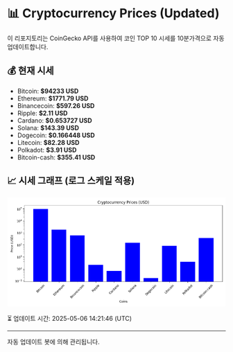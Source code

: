 
# 📊 Cryptocurrency Prices (Updated)

이 리포지토리는 CoinGecko API를 사용하여 코인 TOP 10 시세를 10분가격으로 자동 업데이트합니다.

## 💰 현재 시세
- Bitcoin: **$94233 USD**
- Ethereum: **$1771.79 USD**
- Binancecoin: **$597.26 USD**
- Ripple: **$2.11 USD**
- Cardano: **$0.653727 USD**
- Solana: **$143.39 USD**
- Dogecoin: **$0.166448 USD**
- Litecoin: **$82.28 USD**
- Polkadot: **$3.91 USD**
- Bitcoin-cash: **$355.41 USD**

## 📈 시세 그래프 (로그 스케일 적용)
![Crypto Prices](crypto_prices.png)

⏳ 업데이트 시간: 2025-05-06 14:21:46 (UTC)

---
자동 업데이트 봇에 의해 관리됩니다.
